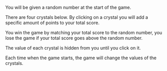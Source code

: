 You will be given a random number at the start of the game.

There are four crystals below. By clicking on a crystal you will add a specific amount of points to your total score.

You win the game by matching your total score to the random number, you lose the game if your total score goes above the random number. 

The value of each crystal is hidden from you until you click on it. 

Each time when the game starts, the game will change the values of the crystals.
